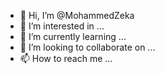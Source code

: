 - 👋 Hi, I’m @MohammedZeka
- 👀 I’m interested in ...
- 🌱 I’m currently learning ...
- 💞️ I’m looking to collaborate on ...
- 📫 How to reach me ...

<!---
MohammedZeka/MohammedZeka is a ✨ special ✨ repository because its `README.md` (this file) appears on your GitHub profile.
You can click the Preview link to take a look at your changes.
--->

